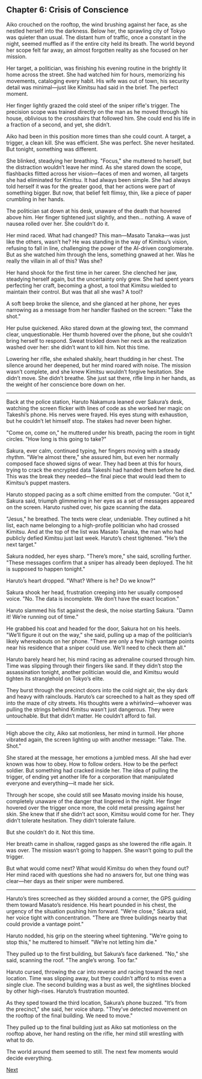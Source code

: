 ## Chapter 6: Crisis of Conscience

Aiko crouched on the rooftop, the wind brushing against her face, as she nestled herself into the darkness. Below her, the sprawling city of Tokyo was quieter than usual. The distant hum of traffic, once a constant in the night, seemed muffled as if the entire city held its breath. The world beyond her scope felt far away, an almost forgotten reality as she focused on her mission.

Her target, a politician, was finishing his evening routine in the brightly lit home across the street. She had watched him for hours, memorizing his movements, cataloging every habit. His wife was out of town, his security detail was minimal—just like Kimitsu had said in the brief. The perfect moment.

Her finger lightly grazed the cold steel of the sniper rifle's trigger. The precision scope was trained directly on the man as he moved through his house, oblivious to the crosshairs that followed him. She could end his life in a fraction of a second, and yet, she didn’t.

Aiko had been in this position more times than she could count. A target, a trigger, a clean kill. She was efficient. She was perfect. She never hesitated. But tonight, something was different.

She blinked, steadying her breathing. "Focus," she muttered to herself, but the distraction wouldn’t leave her mind. As she stared down the scope, flashbacks flitted across her vision—faces of men and women, all targets she had eliminated for Kimitsu. It had always been simple. She had always told herself it was for the greater good, that her actions were part of something bigger. But now, that belief felt flimsy, thin, like a piece of paper crumbling in her hands.

The politician sat down at his desk, unaware of the death that hovered above him. Her finger tightened just slightly, and then… nothing. A wave of nausea rolled over her. She couldn’t do it.

Her mind raced. What had changed? This man—Masato Tanaka—was just like the others, wasn’t he? He was standing in the way of Kimitsu’s vision, refusing to fall in line, challenging the power of the AI-driven conglomerate. But as she watched him through the lens, something gnawed at her. Was he really the villain in all of this? Was she?

Her hand shook for the first time in her career. She clenched her jaw, steadying herself again, but the uncertainty only grew. She had spent years perfecting her craft, becoming a ghost, a tool that Kimitsu wielded to maintain their control. But was that all she was? A tool?

A soft beep broke the silence, and she glanced at her phone, her eyes narrowing as a message from her handler flashed on the screen: "Take the shot."

Her pulse quickened. Aiko stared down at the glowing text, the command clear, unquestionable. Her thumb hovered over the phone, but she couldn’t bring herself to respond. Sweat trickled down her neck as the realization washed over her: she didn’t want to kill him. Not this time.

Lowering her rifle, she exhaled shakily, heart thudding in her chest. The silence around her deepened, but her mind roared with noise. The mission wasn’t complete, and she knew Kimitsu wouldn’t forgive hesitation. She didn’t move. She didn’t breathe. She just sat there, rifle limp in her hands, as the weight of her conscience bore down on her.


---

Back at the police station, Haruto Nakamura leaned over Sakura’s desk, watching the screen flicker with lines of code as she worked her magic on Takeshi’s phone. His nerves were frayed. His eyes stung with exhaustion, but he couldn’t let himself stop. The stakes had never been higher.

"Come on, come on," he muttered under his breath, pacing the room in tight circles. "How long is this going to take?"

Sakura, ever calm, continued typing, her fingers moving with a steady rhythm. "We’re almost there," she assured him, but even her normally composed face showed signs of wear. They had been at this for hours, trying to crack the encrypted data Takeshi had handed them before he died. This was the break they needed—the final piece that would lead them to Kimitsu’s puppet masters.

Haruto stopped pacing as a soft chime emitted from the computer. "Got it," Sakura said, triumph glimmering in her eyes as a set of messages appeared on the screen. Haruto rushed over, his gaze scanning the data.

"Jesus," he breathed. The texts were clear, undeniable. They outlined a hit list, each name belonging to a high-profile politician who had crossed Kimitsu. And at the top of the list was Masato Tanaka, the man who had publicly defied Kimitsu just last week. Haruto’s chest tightened. "He’s the next target."

Sakura nodded, her eyes sharp. "There’s more," she said, scrolling further. "These messages confirm that a sniper has already been deployed. The hit is supposed to happen tonight."

Haruto’s heart dropped. "What? Where is he? Do we know?"

Sakura shook her head, frustration creeping into her usually composed voice. "No. The data is incomplete. We don’t have the exact location."

Haruto slammed his fist against the desk, the noise startling Sakura. "Damn it! We’re running out of time."

He grabbed his coat and headed for the door, Sakura hot on his heels. "We’ll figure it out on the way," she said, pulling up a map of the politician’s likely whereabouts on her phone. "There are only a few high vantage points near his residence that a sniper could use. We’ll need to check them all."

Haruto barely heard her, his mind racing as adrenaline coursed through him. Time was slipping through their fingers like sand. If they didn’t stop the assassination tonight, another politician would die, and Kimitsu would tighten its stranglehold on Tokyo’s elite.

They burst through the precinct doors into the cold night air, the sky dark and heavy with rainclouds. Haruto’s car screeched to a halt as they sped off into the maze of city streets. His thoughts were a whirlwind—whoever was pulling the strings behind Kimitsu wasn’t just dangerous. They were untouchable. But that didn’t matter. He couldn’t afford to fail.


---

High above the city, Aiko sat motionless, her mind in turmoil. Her phone vibrated again, the screen lighting up with another message: "Take. The. Shot."

She stared at the message, her emotions a jumbled mess. All she had ever known was how to obey. How to follow orders. How to be the perfect soldier. But something had cracked inside her. The idea of pulling the trigger, of ending yet another life for a corporation that manipulated everyone and everything—it made her sick.

Through her scope, she could still see Masato moving inside his house, completely unaware of the danger that lingered in the night. Her finger hovered over the trigger once more, the cold metal pressing against her skin. She knew that if she didn’t act soon, Kimitsu would come for her. They didn’t tolerate hesitation. They didn’t tolerate failure.

But she couldn’t do it. Not this time.

Her breath came in shallow, ragged gasps as she lowered the rifle again. It was over. The mission wasn’t going to happen. She wasn’t going to pull the trigger.

But what would come next? What would Kimitsu do when they found out? Her mind raced with questions she had no answers for, but one thing was clear—her days as their sniper were numbered.


---

Haruto’s tires screeched as they skidded around a corner, the GPS guiding them toward Masato’s residence. His heart pounded in his chest, the urgency of the situation pushing him forward. "We’re close," Sakura said, her voice tight with concentration. "There are three buildings nearby that could provide a vantage point."

Haruto nodded, his grip on the steering wheel tightening. "We’re going to stop this," he muttered to himself. "We’re not letting him die."

They pulled up to the first building, but Sakura’s face darkened. "No," she said, scanning the roof. "The angle’s wrong. Too far."

Haruto cursed, throwing the car into reverse and racing toward the next location. Time was slipping away, but they couldn’t afford to miss even a single clue. The second building was a bust as well, the sightlines blocked by other high-rises. Haruto’s frustration mounted.

As they sped toward the third location, Sakura’s phone buzzed. "It’s from the precinct," she said, her voice sharp. "They’ve detected movement on the rooftop of the final building. We need to move."

They pulled up to the final building just as Aiko sat motionless on the rooftop above, her hand resting on the rifle, her mind still wrestling with what to do.

The world around them seemed to still. The next few moments would decide everything.

[Next](07.md)
